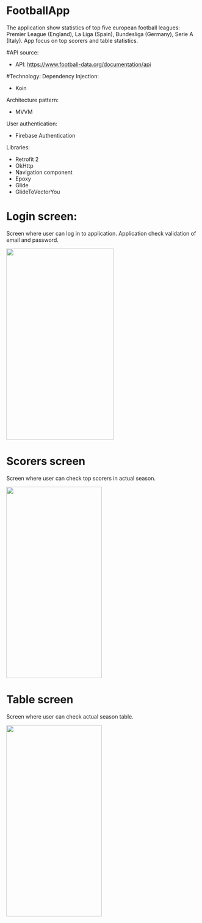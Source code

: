 # FootballApp

The application show statistics of top five european football leagues: Premier League (England), La Liga (Spain), Bundesliga (Germany), Serie A (Italy). App focus on top scorers and table statistics.

#API source:
- API: https://www.football-data.org/documentation/api

#Technology:
Dependency Injection:
- Koin

Architecture pattern:
- MVVM

User authentication:
- Firebase Authentication

Libraries:
- Retrofit 2
- OkHttp
- Navigation component
- Epoxy
- Glide
- GlideToVectorYou

# Login screen:
Screen where user can log in to application. Application check validation of email and password.

<img src="https://i.ibb.co/mRGP0qJ/login.png" height=500 width=281>

# Scorers screen
Screen where user can check top scorers in actual season.

<img src="https://i.ibb.co/WD70Djg/screen-2.png" height=500 width=250>

# Table screen
Screen where user can check actual season table.

<img src="https://i.ibb.co/TLrk77G/screen-3.png" height=500 width=250>
